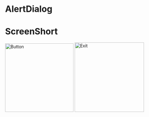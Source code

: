 # AlertDialog
# ScreenShort
<img width="223" alt="Button" src="https://user-images.githubusercontent.com/96864489/147775019-17453bac-7bfe-4a15-8c2b-dc286c209726.PNG">  <img width="226" alt="Exit" src="https://user-images.githubusercontent.com/96864489/147775050-e6a328c7-6aa3-4201-b9c6-bb01b0171c24.PNG">
